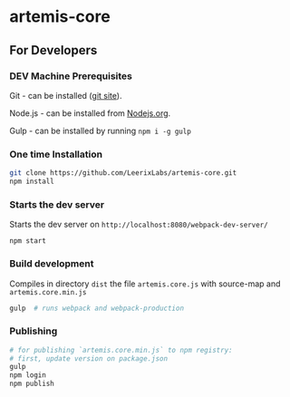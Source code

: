 # artemis-core

## For Developers

### DEV Machine Prerequisites
Git - can be installed ([git site](https://git-scm.com/downloads)).

Node.js - can be installed from [Nodejs.org](https://nodejs.org).

Gulp - can be installed by running `npm i -g gulp`
    
### One time Installation
```sh
git clone https://github.com/LeerixLabs/artemis-core.git
npm install
``` 

### Starts the dev server
Starts the dev server on `http://localhost:8080/webpack-dev-server/`
    
    npm start

### Build development
Сompiles in directory `dist` the file `artemis.core.js` with source-map and `artemis.core.min.js`
```sh
gulp  # runs webpack and webpack-production
```

### Publishing
```sh
# for publishing `artemis.core.min.js` to npm registry:
# first, update version on package.json
gulp
npm login
npm publish
```
